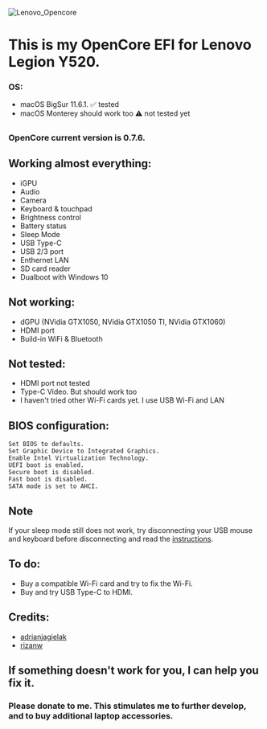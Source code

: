 ![Lenovo_Opencore](https://user-images.githubusercontent.com/24893709/147383347-15d0751f-9ad6-4a1f-9ea6-7d3e32ef8b47.jpg)
# This is my OpenCore EFI for Lenovo Legion Y520.

### OS:
- macOS BigSur 11.6.1. ✅ tested
- macOS Monterey should work too ⚠ not tested yet
##
### OpenCore current version is 0.7.6.
##

## Working almost everything:
- iGPU
- Audio
- Camera
- Keyboard & touchpad
- Brightness control
- Battery status
- Sleep Mode
- USB Type-C
- USB 2/3 port
- Enthernet LAN
- SD card reader
- Dualboot with Windows 10

## Not working:
- dGPU (NVidia GTX1050, NVidia GTX1050 TI, NVidia GTX1060)
- HDMI port
- Build-in WiFi & Bluetooth

## Not tested:
- HDMI port not tested
- Type-C Video. But should work too
- I haven't tried other Wi-Fi cards yet. I use USB Wi-Fi and LAN


## BIOS configuration:

    Set BIOS to defaults.
    Set Graphic Device to Integrated Graphics.
    Enable Intel Virtualization Technology.
    UEFI boot is enabled.
    Secure boot is disabled.
    Fast boot is disabled.
    SATA mode is set to AHCI.

## Note
If your sleep mode still does not work, try disconnecting your USB mouse and keyboard before disconnecting and read the [instructions](https://dortania.github.io/OpenCore-Post-Install/universal/sleep.html#preparations).

## To do:
- Buy a compatible Wi-Fi card and try to fix the Wi-Fi.
- Buy and try USB Type-C to HDMI.

## Credits:
- [adrianjagielak](https://github.com/adrianjagielak)
- [rizanw](https://github.com/rizanw)

## If something doesn't work for you, I can help you fix it.

### Please donate to me. This stimulates me to further develop, and to buy additional laptop accessories.
